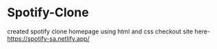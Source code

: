 # Spotify-Clone
created spotify clone homepage using html and css
checkout site here- https://spotify-sa.netlify.app/
